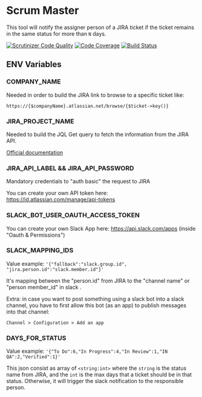 # Scrum Master   

This tool will notify the assigner person of a JIRA ticket if the ticket
remains in the same status for more than `N` days.

[![Scrutinizer Code Quality](https://scrutinizer-ci.com/g/Chemaclass/scrum-master/badges/quality-score.png?b=master)](https://scrutinizer-ci.com/g/Chemaclass/scrum-master/?branch=master)
[![Code Coverage](https://scrutinizer-ci.com/g/Chemaclass/scrum-master/badges/coverage.png?b=master)](https://scrutinizer-ci.com/g/Chemaclass/scrum-master/?branch=master)
[![Build Status](https://scrutinizer-ci.com/g/Chemaclass/scrum-master/badges/build.png?b=master)](https://scrutinizer-ci.com/g/Chemaclass/scrum-master/build-status/master)

## ENV Variables

### COMPANY_NAME

Needed in order to build the JIRA link to browse to a specific ticket like:

`https://{$companyName}.atlassian.net/browse/{$ticket->key()}`

### JIRA_PROJECT_NAME

Needed to build the JQL Get query to fetch the information from the JIRA API.

[Official documentation](https://confluence.atlassian.com/jirasoftwarecloud/advanced-searching-764478330.html)

### JIRA_API_LABEL && JIRA_API_PASSWORD

Mandatory credentials to "auth basic" the request to JIRA

You can create your own API token here: https://id.atlassian.com/manage/api-tokens

### SLACK_BOT_USER_OAUTH_ACCESS_TOKEN

You can create your own Slack App here: https://api.slack.com/apps (inside "Oauth & Permissions")

### SLACK_MAPPING_IDS

Value example: `'{"fallback":"slack.group.id", "jira.person.id":"slack.member.id"}'`

It's mapping between the "person.id" from JIRA to the "channel name" or "person member_id" in slack .

Extra: in case you want to post something using a slack bot into a slack channel, you have to
first allow this bot (as an app) to publish messages into that channel:

`Channel > Configuration > Add an app`

### DAYS_FOR_STATUS

Value example: `'{"To Do":6,"In Progress":4,"In Review":1,"IN QA":2,"Verified":1}'`

This json consist as array of `<string:int>` where the `string` is the status name
from JIRA, and the `int` is the max days that a ticket should be in that status.
Otherwise, it will trigger the slack notification to the responsible person.
